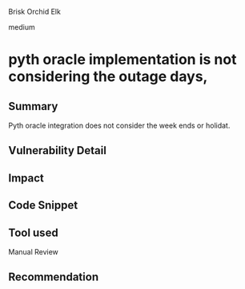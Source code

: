 Brisk Orchid Elk

medium

# pyth oracle implementation is not considering the outage days,
## Summary

Pyth oracle integration does not consider the week ends or holidat.

## Vulnerability Detail

## Impact

## Code Snippet

## Tool used

Manual Review

## Recommendation
